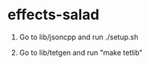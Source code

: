 effects-salad
=============

1) Go to lib/jsoncpp and run ./setup.sh

2) Go to lib/tetgen and run "make tetlib"

